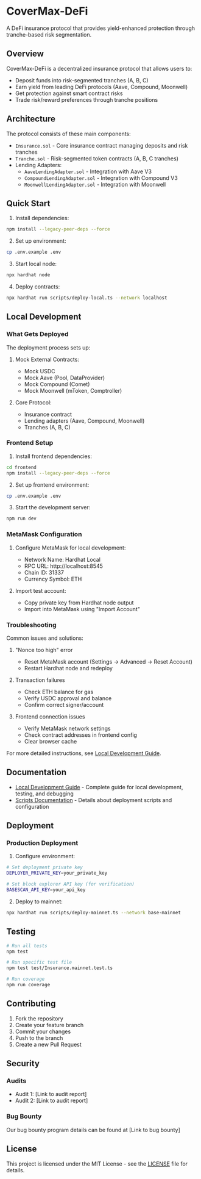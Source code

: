 # CoverMax-DeFi

A DeFi insurance protocol that provides yield-enhanced protection through tranche-based risk segmentation.

## Overview

CoverMax-DeFi is a decentralized insurance protocol that allows users to:
- Deposit funds into risk-segmented tranches (A, B, C)
- Earn yield from leading DeFi protocols (Aave, Compound, Moonwell)
- Get protection against smart contract risks
- Trade risk/reward preferences through tranche positions

## Architecture

The protocol consists of these main components:

- `Insurance.sol` - Core insurance contract managing deposits and risk tranches
- `Tranche.sol` - Risk-segmented token contracts (A, B, C tranches)
- Lending Adapters:
  - `AaveLendingAdapter.sol` - Integration with Aave V3
  - `CompoundLendingAdapter.sol` - Integration with Compound V3
  - `MoonwellLendingAdapter.sol` - Integration with Moonwell

## Quick Start

1. Install dependencies:
```bash
npm install --legacy-peer-deps --force
```

2. Set up environment:
```bash
cp .env.example .env
```

3. Start local node:
```bash
npx hardhat node
```

4. Deploy contracts:
```bash
npx hardhat run scripts/deploy-local.ts --network localhost
```

## Local Development

### What Gets Deployed

The deployment process sets up:

1. Mock External Contracts:
   - Mock USDC
   - Mock Aave (Pool, DataProvider)
   - Mock Compound (Comet)
   - Mock Moonwell (mToken, Comptroller)

2. Core Protocol:
   - Insurance contract
   - Lending adapters (Aave, Compound, Moonwell)
   - Tranches (A, B, C)

### Frontend Setup

1. Install frontend dependencies:
```bash
cd frontend
npm install --legacy-peer-deps --force
```

2. Set up frontend environment:
```bash
cp .env.example .env
```

3. Start the development server:
```bash
npm run dev
```

### MetaMask Configuration

1. Configure MetaMask for local development:
   - Network Name: Hardhat Local
   - RPC URL: http://localhost:8545
   - Chain ID: 31337
   - Currency Symbol: ETH

2. Import test account:
   - Copy private key from Hardhat node output
   - Import into MetaMask using "Import Account"

### Troubleshooting

Common issues and solutions:

1. "Nonce too high" error
   - Reset MetaMask account (Settings -> Advanced -> Reset Account)
   - Restart Hardhat node and redeploy

2. Transaction failures
   - Check ETH balance for gas
   - Verify USDC approval and balance
   - Confirm correct signer/account

3. Frontend connection issues
   - Verify MetaMask network settings
   - Check contract addresses in frontend config
   - Clear browser cache

For more detailed instructions, see [Local Development Guide](LOCAL_DEVELOPMENT.md).

## Documentation

- [Local Development Guide](LOCAL_DEVELOPMENT.md) - Complete guide for local development, testing, and debugging
- [Scripts Documentation](scripts/README.md) - Details about deployment scripts and configuration

## Deployment

### Production Deployment

1. Configure environment:
```bash
# Set deployment private key
DEPLOYER_PRIVATE_KEY=your_private_key

# Set block explorer API key (for verification)
BASESCAN_API_KEY=your_api_key
```

2. Deploy to mainnet:
```bash
npx hardhat run scripts/deploy-mainnet.ts --network base-mainnet
```

## Testing

```bash
# Run all tests
npm test

# Run specific test file
npm test test/Insurance.mainnet.test.ts

# Run coverage
npm run coverage
```

## Contributing

1. Fork the repository
2. Create your feature branch
3. Commit your changes
4. Push to the branch
5. Create a new Pull Request

## Security

### Audits
- Audit 1: [Link to audit report]
- Audit 2: [Link to audit report]

### Bug Bounty
Our bug bounty program details can be found at [Link to bug bounty]

## License

This project is licensed under the MIT License - see the [LICENSE](LICENSE) file for details.
